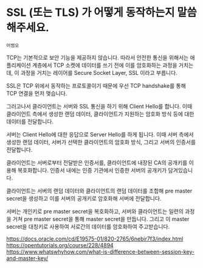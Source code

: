 # SSL (또는 TLS) 가 어떻게 동작하는지 말씀해주세요.

`어썸오`

TCP는 기본적으로 보안 기능을 제공하지 않습니다. 따라서 안전한 통신을 위해서는 애플리케이션 계층에서 TCP 소켓에 데이터를 쓰기 전에 이를 암호화하는 과정을 거치는데, 이 과정을 거치는 레이어를 Secure Socket Layer, SSL 이라고 부릅니다.

SSL은 TCP 위에서 동작하는 프로토콜이기 때문에 우선 TCP handshake를 통해 TCP 연결을 먼저 맺습니다.

그러고나서 클라이언트는 서버와 SSL 통신을 하기 위해 Client Hello를 합니다. 이때 클라이언트 측에서 생성한 랜덤 데이터, 클라이언트가 지원하는 암호화 방식 등에 대한 데이터를 전달합니다.

서버는 Client Hello에 대한 응답으로 Server Hello를 하게 됩니다. 이때 서버 측에서 생성한 랜덤 데이터, 서버가 선택한 클라이언트의 암호화 방식, 그리고 서버의 인증서를 전달합니다.

클라이언트는 서버로부터 전달받은 인증서를, 클라이언트에 내장된 CA의 공개키를 이용해 복호화합니다. 인증서 내에는 인증 기관에서 인증한 서버의 공개키가 담겨있습니다.

클라이언트는 서버의 랜덤 데이터와 클라이언트의 랜덤 데이터를 조합해 pre master secret을 생성하고 이를 서버의 공개키로 암호화해 서버에 전달합니다.

서버는 개인키로 pre master secret을 복호화하고, 서버와 클라이언트는 일련의 과정을 거쳐 pre master secret을 통해 master secret을 만듭니다. 그리고 이 master secret을 대칭키로 사용하여 서로간의 데이터를 암호화하여 주고받습니다.



https://docs.oracle.com/cd/E19575-01/820-2765/6nebir7f3/index.html
https://opentutorials.org/course/228/4894
https://www.whatswhyhow.com/what-is-difference-between-session-key-and-master-key/
